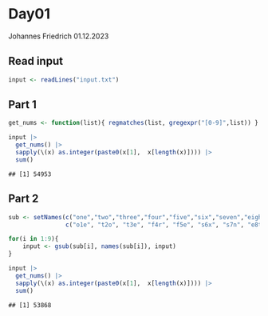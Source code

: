 Day01
================
Johannes Friedrich
01.12.2023

## Read input

``` r
input <- readLines("input.txt")
```

## Part 1

``` r
get_nums <- function(list){ regmatches(list, gregexpr("[0-9]",list)) }

input |> 
  get_nums() |> 
  sapply(\(x) as.integer(paste0(x[1],  x[length(x)]))) |> 
  sum()
```

    ## [1] 54953

## Part 2

``` r
sub <- setNames(c("one","two","three","four","five","six","seven","eight","nine"),
                c("o1e", "t2o", "t3e", "f4r", "f5e", "s6x", "s7n", "e8t", "n9e"))

for(i in 1:9){
    input <- gsub(sub[i], names(sub[i]), input)
}

input |> 
  get_nums() |> 
  sapply(\(x) as.integer(paste0(x[1],  x[length(x)]))) |> 
  sum()
```

    ## [1] 53868
